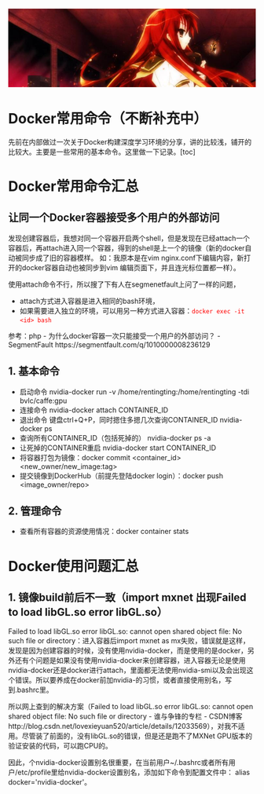 [![header](../../../assets/header31.jpg)](https://yuenshome.github.io)

# Docker常用命令（不断补充中）

先前在内部做过一次关于Docker构建深度学习环境的分享，讲的比较浅，铺开的比较大。主要是一些常用的基本命令。这里做一下记录。[toc]

<!--more-->
<h1>Docker常用命令汇总</h1>
<h2>让同一个Docker容器接受多个用户的外部访问</h2>
发现创建容器后，我想对同一个容器开启两个shell，但是发现在已经attach一个容器后，再attach进入同一个容器，得到的shell是上一个的镜像（新的docker自动被同步成了旧的容器模样。
如：我原本是在vim nginx.conf下编辑内容，新打开的docker容器自动也被同步到vim 编辑页面下，并且连光标位置都一样）。

使用attach命令不行，所以搜了下有人在segmenetfault上问了一样的问题，
<ul>
	<li>attach方式进入容器是进入相同的bash环境，</li>
	<li>如果需要进入独立的环境，可以用另一种方式进入容器：<span style="color: #ff0000;"><code>docker exec -it &lt;id&gt; bash</code></span></li>
</ul>
参考：php - 为什么docker容器一次只能接受一个用户的外部访问？ - SegmentFault
https://segmentfault.com/q/1010000008236129
<h2>1. 基本命令</h2>
<ul>
	<li>启动命令
nvidia-docker run -v /home/rentingting:/home/rentingting -tdi bvlc/caffe:gpu</li>
	<li>连接命令
nvidia-docker attach CONTAINER_ID</li>
	<li>退出命令
键盘ctrl+Q+P，同时摁住多摁几次查询CONTAINER_ID
nvidia-docker ps</li>
	<li>查询所有CONTAINER_ID（包括死掉的）
nvidia-docker ps -a</li>
	<li>让死掉的CONTAINER重启
nvidia-docker start CONTAINER_ID</li>
	<li>将容器打包为镜像：docker commit &lt;container_id&gt; &lt;new_owner/new_image:tag&gt;</li>
	<li>提交镜像到DockerHub（前提先登陆docker login）：docker push &lt;image_owner/repo&gt;</li>
</ul>
<h2>2. 管理命令</h2>
<ul>
	<li>查看所有容器的资源使用情况：docker container stats</li>
</ul>
<h1>Docker使用问题汇总</h1>
<h2>1. 镜像build前后不一致（import mxnet 出现Failed to load libGL.so error libGL.so）</h2>
Failed to load libGL.so error libGL.so: cannot open shared object file: No such file or directory：进入容器后import mxnet as mx失败，错误就是这样，发现是因为创建容器的时候，没有使用nvidia-docker，而是使用的是docker，另外还有个问题是如果没有使用nvidia-docker来创建容器，进入容器无论是使用nvidia-docker还是docker进行attach，里面都无法使用nvidia-smi以及会出现这个错误。所以要养成在docker前加nvidia-的习惯，或者直接使用别名，写到.bashrc里。

所以网上查到的解决方案（Failed to load libGL.so error libGL.so: cannot open shared object file: No such file or directory - 谁与争锋的专栏 - CSDN博客http://blog.csdn.net/lovexieyuan520/article/details/12033569），对我不适用。尽管装了前面的，没有libGL.so的错误，但是还是跑不了MXNet GPU版本的验证安装的代码，可以跑CPU的。

因此，个nvidia-docker设置别名很重要，在当前用户~/.bashrc或者所有用户/etc/profile里给nvidia-docker设置别名，添加如下命令到配置文件中： alias docker='nvidia-docker'。

<audio style="display: none;" controls="controls"></audio>
